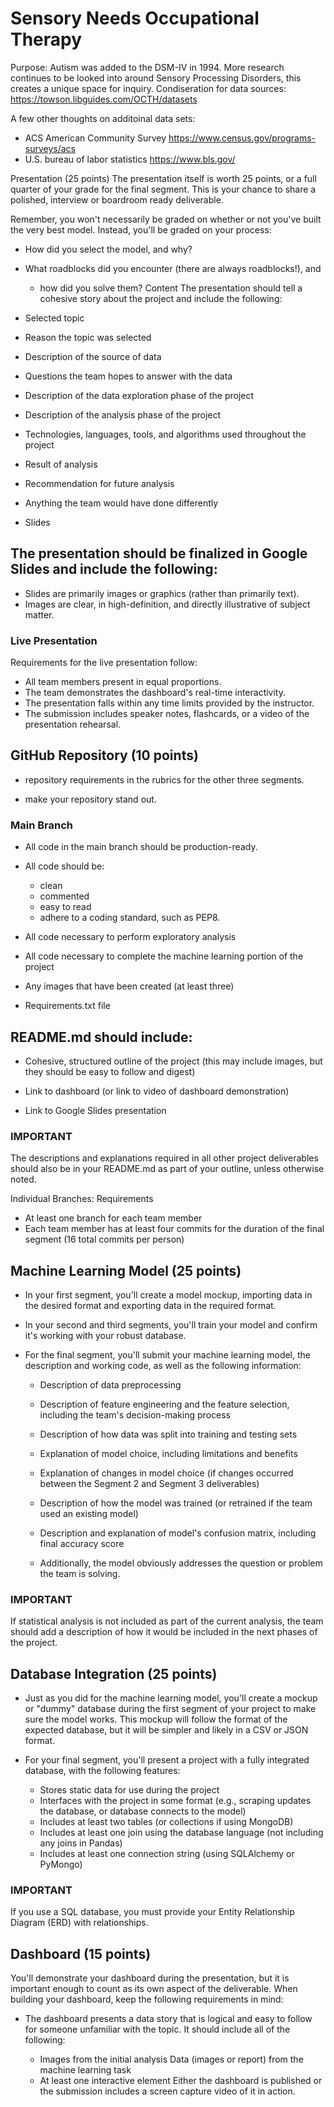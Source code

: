 # Sensory Needs Occupational Therapy
Purpose:  Autism was added to the DSM-IV in 1994.  More research continues to be looked into around Sensory Processing Disorders, this creates a unique space for inquiry.
Condiseration for data sources: https://towson.libguides.com/OCTH/datasets

A few other thoughts on additoinal data sets:
* ACS American Community Survey https://www.census.gov/programs-surveys/acs
* U.S. bureau of labor statistics https://www.bls.gov/

Presentation (25 points)
The presentation itself is worth 25 points, or a full quarter of your grade for the final segment. This is your chance to share a polished, interview or boardroom ready deliverable.

Remember, you won't necessarily be graded on whether or not you've built the very best model. Instead, you'll be graded on your process: 
- How did you select the model, and why? 
- What roadblocks did you encounter (there are always roadblocks!), and 
  - how did you solve them?
Content
The presentation should tell a cohesive story about the project and include the following:

- Selected topic
- Reason the topic was selected
- Description of the source of data
- Questions the team hopes to answer with the data
- Description of the data exploration phase of the project
- Description of the analysis phase of the project
- Technologies, languages, tools, and algorithms used throughout the project
- Result of analysis
- Recommendation for future analysis
- Anything the team would have done differently
- Slides

## The presentation should be finalized in Google Slides and include the following:

- Slides are primarily images or graphics (rather than primarily text).
- Images are clear, in high-definition, and directly illustrative of subject matter.
### Live Presentation
Requirements for the live presentation follow:

- All team members present in equal proportions.
- The team demonstrates the dashboard's real-time interactivity.
- The presentation falls within any time limits provided by the instructor.
- The submission includes speaker notes, flashcards, or a video of the presentation rehearsal.

## GitHub Repository (10 points)
- repository requirements in the rubrics for the other three segments.

- make your repository stand out.

### Main Branch
- All code in the main branch should be production-ready. 
- All code should be:
  - clean
  - commented
  - easy to read
  - adhere to a coding standard, such as PEP8.

- All code necessary to perform exploratory analysis
- All code necessary to complete the machine learning portion of the project
- Any images that have been created (at least three)
- Requirements.txt file
## README.md should include:

- Cohesive, structured outline of the project (this may include images, but they should be easy to follow and digest)

- Link to dashboard (or link to video of dashboard demonstration)
- Link to Google Slides presentation

### IMPORTANT
The descriptions and explanations required in all other project deliverables should also be in your README.md as part of your outline, unless otherwise noted.

Individual Branches: Requirements

- At least one branch for each team member
- Each team member has at least four commits for the duration of the final segment (16 total commits per person)

## Machine Learning Model (25 points)
- In your first segment, you'll create a model mockup, importing data in the desired format and exporting data in the required format. 
- In your second and third segments, you'll train your model and confirm it's working with your robust database. 
- For the final segment, you'll submit your machine learning model, the description and working code, as well as the following information:

  - Description of data preprocessing

  - Description of feature engineering and the feature selection, including the team's decision-making process
  - Description of how data was split into training and testing sets
  - Explanation of model choice, including limitations and benefits
  - Explanation of changes in model choice (if changes occurred between the Segment 2 and Segment 3 deliverables)
   - Description of how the model was trained (or retrained if the team used an existing model)
  - Description and explanation of model's confusion matrix, including final accuracy score
  - Additionally, the model obviously addresses the question or problem the team is solving.

### IMPORTANT
If statistical analysis is not included as part of the current analysis, the team should add a description of how it would be included in the next phases of the project.

## Database Integration (25 points)
- Just as you did for the machine learning model, you'll create a mockup or "dummy" database during the first segment of your project to make sure the model works. This mockup will follow the format of the expected database, but it will be simpler and likely in a CSV or JSON format.

- For your final segment, you'll present a project with a fully integrated database, with the following features:

  - Stores static data for use during the project
   - Interfaces with the project in some format (e.g., scraping updates the database, or database connects to the model)
   - Includes at least two tables (or collections if using MongoDB)
   - Includes at least one join using the database language (not including any joins in Pandas)
  - Includes at least one connection string (using SQLAlchemy or PyMongo)
### IMPORTANT
If you use a SQL database, you must provide your Entity Relationship Diagram (ERD) with relationships.

## Dashboard (15 points)
You'll demonstrate your dashboard during the presentation, but it is important enough to count as its own aspect of the deliverable. When building your dashboard, keep the following requirements in mind:

- The dashboard presents a data story that is logical and easy to follow for someone unfamiliar with the topic. It should include all of the following:

  - Images from the initial analysis
Data (images or report) from the machine learning task
  - At least one interactive element
Either the dashboard is published or the submission includes a screen capture video of it in action.
